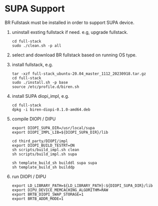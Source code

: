 # SUPA Support

BR Fullstask must be installed in order to support SUPA device.

1. uninstall exsting fullstack if need. e.g, upgrade fullstack.
    ```
    cd full-stack
    sudo ./clean.sh -p all
    ```
2. select and download BR fullstack based on running OS type.
3. install fullstack, e.g.

    ```
    tar -xzf full-stack_ubuntu-20.04_master_1112_20230918.tar.gz
    cd full-stack
    sudo ./install.sh -p base
    source /etc/profile.d/biren.sh
    ```

4. install SUPA diopi_impl, e.g.
    ```
    cd full-stack
    dpkg -i biren-diopi-0.1.0-amd64.deb
    ```
5. compile DIOPI / DIPU
    ```
    export DIOPI_SUPA_DIR=/usr/local/supa
    export DIOPI_IMPL_LIB=${DIOPI_SUPA_DIR}/lib

    cd third_party/DIOPI/impl
    export DIOPI_BUILD_TESTRT=ON
    sh scripts/build_impl.sh clean
    sh scripts/build_impl.sh supa

    sh template_build_sh builddl supa supa
    sh template_build_sh builddp
    ```
6. run DIOPI / DIPU
    ```
    export LD_LIBRARY_PATH=${LD_LIBRARY_PATH}:${DIOPI_SUPA_DIR}/lib
    export DIPU_DEVICE_MEMCACHING_ALGORITHM=RAW
    export BRTB_DIOPI_SWAP_STORAGE=1
    export BRTB_ADDR_MODE=1
    ```
